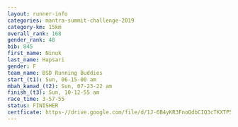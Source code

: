 ```yaml
---
layout: runner-info 
categories: mantra-summit-challenge-2019 
category-km: 15km 
overall_rank: 168
gender_rank: 48
bib: 845
first_name: Ninuk
last_name: Hapsari
gender: F
team_name: BSD Running Buddies
start_(t1): Sun, 06-15-00 am
mbah_kamad_(t2): Sun, 07-23-22 am
finish_(t3): Sun, 10-12-55 am
race_time: 3-57-55
status: FINISHER
certficate: https-//drive.google.com/file/d/1J-6B4yKR3FnoQdbCIQ3cTKXTP5othwjb/view?usp=sharing
---
```

